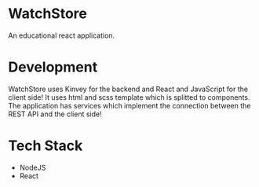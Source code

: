 # WatchStore
An educational react application.

# Development
WatchStore uses Kinvey for the backend and React and JavaScript for the client side! It uses html and scss template which is splitted to components. The application has services which implement the connection between the REST API and the client side!

# Tech Stack
* NodeJS
* React
